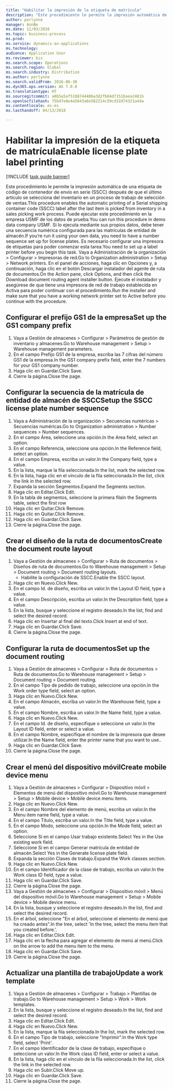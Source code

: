 ```yaml
--- 
title: "Habilitar la impresión de la etiqueta de matrícula"
description: "Este procedimiento le permite la impresión automática de una etiqueta de código de contenedor de envío en serie (SSCC) después de que el último artículo se selecciona del inventario en un proceso de trabajo de selección de ventas."
author: perlynne
manager: AnnBe
ms.date: 11/03/2016
ms.topic: business-process
ms.prod: 
ms.service: dynamics-ax-applications
ms.technology: 
audience: Application User
ms.reviewer: bis
ms.search.scope: Operations
ms.search.region: Global
ms.search.industry: Distribution
ms.author: perlynne
ms.search.validFrom: 2016-06-30
ms.dyn365.ops.version: AX 7.0.0
ms.translationtype: HT
ms.sourcegitcommit: a8b5a5af5108744406a3d2fb84d7151baea2481b
ms.openlocfilehash: 75b47e8e4a5643a6e582214c59cd32d74321a4da
ms.contentlocale: es-es
ms.lasthandoff: 04/13/2018

---
```

# <a name="enable-license-plate-label-printing"></a><span data-ttu-id="5fd7c-103">Habilitar la impresión de la etiqueta de matrícula</span><span class="sxs-lookup"><span data-stu-id="5fd7c-103">Enable license plate label printing</span></span>

[!INCLUDE [task guide banner](../../includes/task-guide-banner.md)]

<span data-ttu-id="5fd7c-104">Este procedimiento le permite la impresión automática de una etiqueta de código de contenedor de envío en serie (SSCC) después de que el último artículo se selecciona del inventario en un proceso de trabajo de selección de ventas.</span><span class="sxs-lookup"><span data-stu-id="5fd7c-104">This procedure enables the automatic printing of a Serial shipping container code (SSCC) label after the last item is picked from inventory in a sales picking work process.</span></span> <span data-ttu-id="5fd7c-105">Puede ejecutar este procedimiento en la empresa USMF de los datos de prueba.</span><span class="sxs-lookup"><span data-stu-id="5fd7c-105">You can run this procedure in demo data company USMF.</span></span> <span data-ttu-id="5fd7c-106">Si lo ejecuta mediante sus propios datos, debe tener una secuencia numérica configurada para las matrículas de entidad de almacén.</span><span class="sxs-lookup"><span data-stu-id="5fd7c-106">If you’re run it using your own data, you need to have a number sequence set up for license plates.</span></span> <span data-ttu-id="5fd7c-107">Es necesario configurar una impresora de etiquetas para poder comenzar esta tarea.</span><span class="sxs-lookup"><span data-stu-id="5fd7c-107">You need to set up a label printer before you begin this task.</span></span> <span data-ttu-id="5fd7c-108">Vaya a Administración de la organización > Configurar > Impresoras de red.</span><span class="sxs-lookup"><span data-stu-id="5fd7c-108">Go to Organization administration > Setup > Network printers.</span></span> <span data-ttu-id="5fd7c-109">En el panel de acciones, haga clic en Opciones y, a continuación, haga clic en el botón Descargar instalador del agente de ruta de documentos.</span><span class="sxs-lookup"><span data-stu-id="5fd7c-109">On the Action pane, click Options, and then click the Download document routing agent installer button.</span></span> <span data-ttu-id="5fd7c-110">Ejecute el instalador y asegúrese de que tiene una impresora de red de trabajo establecida en Activa para poder continuar con el procedimiento.</span><span class="sxs-lookup"><span data-stu-id="5fd7c-110">Run the installer and make sure that you have a working network printer set to Active before you continue with the procedure.</span></span>


## <a name="set-up-the-gs1-company-prefix"></a><span data-ttu-id="5fd7c-111">Configurar el prefijo GS1 de la empresa</span><span class="sxs-lookup"><span data-stu-id="5fd7c-111">Set up the GS1 company prefix</span></span>
1. <span data-ttu-id="5fd7c-112">Vaya a Gestión de almacenes > Configurar > Parámetros de gestión de inventario y almacenes.</span><span class="sxs-lookup"><span data-stu-id="5fd7c-112">Go to Warehouse management > Setup > Warehouse management parameters.</span></span>
2. <span data-ttu-id="5fd7c-113">En el campo Prefijo GS1 de la empresa, escriba las 7 cifras del número GS1 de la empresa.</span><span class="sxs-lookup"><span data-stu-id="5fd7c-113">In the GS1 company prefix field, enter the 7 numbers for your GS1 company number.</span></span>
3. <span data-ttu-id="5fd7c-114">Haga clic en Guardar.</span><span class="sxs-lookup"><span data-stu-id="5fd7c-114">Click Save.</span></span>
4. <span data-ttu-id="5fd7c-115">Cierre la página.</span><span class="sxs-lookup"><span data-stu-id="5fd7c-115">Close the page.</span></span>

## <a name="setup-the-sscc-license-plate-number-sequence"></a><span data-ttu-id="5fd7c-116">Configurar la secuencia de la matrícula de entidad de almacén de SSCC</span><span class="sxs-lookup"><span data-stu-id="5fd7c-116">Setup the SSCC license plate number sequence</span></span>
1. <span data-ttu-id="5fd7c-117">Vaya a Administración de la organización > Secuencias numéricas > Secuencias numéricas.</span><span class="sxs-lookup"><span data-stu-id="5fd7c-117">Go to Organization administration > Number sequences > Number sequences.</span></span>
2. <span data-ttu-id="5fd7c-118">En el campo Área, seleccione una opción.</span><span class="sxs-lookup"><span data-stu-id="5fd7c-118">In the Area field, select an option.</span></span>
3. <span data-ttu-id="5fd7c-119">En el campo Referencia, seleccione una opción.</span><span class="sxs-lookup"><span data-stu-id="5fd7c-119">In the Reference field, select an option.</span></span>
4. <span data-ttu-id="5fd7c-120">En el campo Empresa, escriba un valor.</span><span class="sxs-lookup"><span data-stu-id="5fd7c-120">In the Company field, type a value.</span></span>
5. <span data-ttu-id="5fd7c-121">En la lista, marque la fila seleccionada.</span><span class="sxs-lookup"><span data-stu-id="5fd7c-121">In the list, mark the selected row.</span></span>
6. <span data-ttu-id="5fd7c-122">En la lista, haga clic en el vínculo de la fila seleccionada.</span><span class="sxs-lookup"><span data-stu-id="5fd7c-122">In the list, click the link in the selected row.</span></span>
7. <span data-ttu-id="5fd7c-123">Expanda la sección Segmentos.</span><span class="sxs-lookup"><span data-stu-id="5fd7c-123">Expand the Segments section.</span></span>
8. <span data-ttu-id="5fd7c-124">Haga clic en Editar.</span><span class="sxs-lookup"><span data-stu-id="5fd7c-124">Click Edit.</span></span>
9. <span data-ttu-id="5fd7c-125">En la tabla de segmentos, seleccione la primera fila</span><span class="sxs-lookup"><span data-stu-id="5fd7c-125">In the Segments table, select the first row</span></span>
10. <span data-ttu-id="5fd7c-126">Haga clic en Quitar.</span><span class="sxs-lookup"><span data-stu-id="5fd7c-126">Click Remove.</span></span>
11. <span data-ttu-id="5fd7c-127">Haga clic en Quitar.</span><span class="sxs-lookup"><span data-stu-id="5fd7c-127">Click Remove.</span></span>
12. <span data-ttu-id="5fd7c-128">Haga clic en Guardar.</span><span class="sxs-lookup"><span data-stu-id="5fd7c-128">Click Save.</span></span>
13. <span data-ttu-id="5fd7c-129">Cierre la página.</span><span class="sxs-lookup"><span data-stu-id="5fd7c-129">Close the page.</span></span>

## <a name="create-the-document-route-layout"></a><span data-ttu-id="5fd7c-130">Crear el diseño de la ruta de documentos</span><span class="sxs-lookup"><span data-stu-id="5fd7c-130">Create the document route layout</span></span>
1. <span data-ttu-id="5fd7c-131">Vaya a Gestión de almacenes > Configurar > Ruta de documentos > Diseños de ruta de documentos.</span><span class="sxs-lookup"><span data-stu-id="5fd7c-131">Go to Warehouse management > Setup > Document routing > Document routing layouts.</span></span>
    * <span data-ttu-id="5fd7c-132">Habilite la configuración de SSCC.</span><span class="sxs-lookup"><span data-stu-id="5fd7c-132">Enable the SSCC layout.</span></span>  
2. <span data-ttu-id="5fd7c-133">Haga clic en Nuevo.</span><span class="sxs-lookup"><span data-stu-id="5fd7c-133">Click New.</span></span>
3. <span data-ttu-id="5fd7c-134">En el campo Id. de diseño, escriba un valor.</span><span class="sxs-lookup"><span data-stu-id="5fd7c-134">In the Layout ID field, type a value.</span></span>
4. <span data-ttu-id="5fd7c-135">En el campo Descripción, escriba un valor.</span><span class="sxs-lookup"><span data-stu-id="5fd7c-135">In the Description field, type a value.</span></span>
5. <span data-ttu-id="5fd7c-136">En la lista, busque y seleccione el registro deseado.</span><span class="sxs-lookup"><span data-stu-id="5fd7c-136">In the list, find and select the desired record.</span></span>
6. <span data-ttu-id="5fd7c-137">Haga clic en Insertar al final del texto.</span><span class="sxs-lookup"><span data-stu-id="5fd7c-137">Click Insert at end of text.</span></span>
7. <span data-ttu-id="5fd7c-138">Haga clic en Guardar.</span><span class="sxs-lookup"><span data-stu-id="5fd7c-138">Click Save.</span></span>
8. <span data-ttu-id="5fd7c-139">Cierre la página.</span><span class="sxs-lookup"><span data-stu-id="5fd7c-139">Close the page.</span></span>

## <a name="set-up-the-document-routing"></a><span data-ttu-id="5fd7c-140">Configurar la ruta de documentos</span><span class="sxs-lookup"><span data-stu-id="5fd7c-140">Set up the document routing</span></span>
1. <span data-ttu-id="5fd7c-141">Vaya a Gestión de almacenes > Configurar > Ruta de documentos > Ruta de documentos.</span><span class="sxs-lookup"><span data-stu-id="5fd7c-141">Go to Warehouse management > Setup > Document routing > Document routing.</span></span>
2. <span data-ttu-id="5fd7c-142">En el campo Tipo de pedido de trabajo, seleccione una opción.</span><span class="sxs-lookup"><span data-stu-id="5fd7c-142">In the Work order type field, select an option.</span></span>
3. <span data-ttu-id="5fd7c-143">Haga clic en Nuevo.</span><span class="sxs-lookup"><span data-stu-id="5fd7c-143">Click New.</span></span>
4. <span data-ttu-id="5fd7c-144">En el campo Almacén, escriba un valor.</span><span class="sxs-lookup"><span data-stu-id="5fd7c-144">In the Warehouse field, type a value.</span></span>
5. <span data-ttu-id="5fd7c-145">En el campo Nombre, escriba un valor.</span><span class="sxs-lookup"><span data-stu-id="5fd7c-145">In the Name field, type a value.</span></span>
6. <span data-ttu-id="5fd7c-146">Haga clic en Nuevo.</span><span class="sxs-lookup"><span data-stu-id="5fd7c-146">Click New.</span></span>
7. <span data-ttu-id="5fd7c-147">En el campo Id. de diseño, especifique o seleccione un valor.</span><span class="sxs-lookup"><span data-stu-id="5fd7c-147">In the Layout ID field, enter or select a value.</span></span>
8. <span data-ttu-id="5fd7c-148">En el campo Nombre, especifique el nombre de la impresora que desee utilizar.</span><span class="sxs-lookup"><span data-stu-id="5fd7c-148">In the Name field, enter the printer name that you want to use..</span></span>
9. <span data-ttu-id="5fd7c-149">Haga clic en Guardar.</span><span class="sxs-lookup"><span data-stu-id="5fd7c-149">Click Save.</span></span>
10. <span data-ttu-id="5fd7c-150">Cierre la página.</span><span class="sxs-lookup"><span data-stu-id="5fd7c-150">Close the page.</span></span>

## <a name="create-mobile-device-menu"></a><span data-ttu-id="5fd7c-151">Crear el menú del dispositivo móvil</span><span class="sxs-lookup"><span data-stu-id="5fd7c-151">Create mobile device menu</span></span>
1. <span data-ttu-id="5fd7c-152">Vaya a Gestión de almacenes > Configurar > Dispositivo móvil > Elementos de menú del dispositivo móvil.</span><span class="sxs-lookup"><span data-stu-id="5fd7c-152">Go to Warehouse management > Setup > Mobile device > Mobile device menu items.</span></span>
2. <span data-ttu-id="5fd7c-153">Haga clic en Nuevo.</span><span class="sxs-lookup"><span data-stu-id="5fd7c-153">Click New.</span></span>
3. <span data-ttu-id="5fd7c-154">En el campo Nombre del elemento de menú, escriba un valor.</span><span class="sxs-lookup"><span data-stu-id="5fd7c-154">In the Menu item name field, type a value.</span></span>
4. <span data-ttu-id="5fd7c-155">En el campo Título, escriba un valor.</span><span class="sxs-lookup"><span data-stu-id="5fd7c-155">In the Title field, type a value.</span></span>
5. <span data-ttu-id="5fd7c-156">En el campo Modo, seleccione una opción.</span><span class="sxs-lookup"><span data-stu-id="5fd7c-156">In the Mode field, select an option.</span></span>
6. <span data-ttu-id="5fd7c-157">Seleccione Sí en el campo Usar trabajo existente.</span><span class="sxs-lookup"><span data-stu-id="5fd7c-157">Select Yes in the Use existing work field.</span></span>
7. <span data-ttu-id="5fd7c-158">Seleccione Sí en el campo Generar matrícula de entidad de almacén.</span><span class="sxs-lookup"><span data-stu-id="5fd7c-158">Select Yes in the Generate license plate field.</span></span>
8. <span data-ttu-id="5fd7c-159">Expanda la sección Clases de trabajo.</span><span class="sxs-lookup"><span data-stu-id="5fd7c-159">Expand the Work classes section.</span></span>
9. <span data-ttu-id="5fd7c-160">Haga clic en Nuevo.</span><span class="sxs-lookup"><span data-stu-id="5fd7c-160">Click New.</span></span>
10. <span data-ttu-id="5fd7c-161">En el campo Identificador de la clase de trabajo, escriba un valor.</span><span class="sxs-lookup"><span data-stu-id="5fd7c-161">In the Work class ID field, type a value.</span></span>
11. <span data-ttu-id="5fd7c-162">Haga clic en Guardar.</span><span class="sxs-lookup"><span data-stu-id="5fd7c-162">Click Save.</span></span>
12. <span data-ttu-id="5fd7c-163">Cierre la página.</span><span class="sxs-lookup"><span data-stu-id="5fd7c-163">Close the page.</span></span>
13. <span data-ttu-id="5fd7c-164">Vaya a Gestión de almacenes > Configurar > Dispositivo móvil > Menú del dispositivo móvil.</span><span class="sxs-lookup"><span data-stu-id="5fd7c-164">Go to Warehouse management > Setup > Mobile device > Mobile device menu.</span></span>
14. <span data-ttu-id="5fd7c-165">En la lista, busque y seleccione el registro deseado.</span><span class="sxs-lookup"><span data-stu-id="5fd7c-165">In the list, find and select the desired record.</span></span>
15. <span data-ttu-id="5fd7c-166">En el árbol, seleccione "En el árbol, seleccione el elemento de menú que ha creado antes".</span><span class="sxs-lookup"><span data-stu-id="5fd7c-166">In the tree, select 'In the tree, select the menu item that you created before.'.</span></span>
16. <span data-ttu-id="5fd7c-167">Haga clic en Editar.</span><span class="sxs-lookup"><span data-stu-id="5fd7c-167">Click Edit.</span></span>
17. <span data-ttu-id="5fd7c-168">Haga clic en la flecha para agregar el elemento de menú al menú.</span><span class="sxs-lookup"><span data-stu-id="5fd7c-168">Click on the arrow to add the menu item to the menu.</span></span>
18. <span data-ttu-id="5fd7c-169">Haga clic en Guardar.</span><span class="sxs-lookup"><span data-stu-id="5fd7c-169">Click Save.</span></span>
19. <span data-ttu-id="5fd7c-170">Cierre la página.</span><span class="sxs-lookup"><span data-stu-id="5fd7c-170">Close the page.</span></span>

## <a name="update-a-work-template"></a><span data-ttu-id="5fd7c-171">Actualizar una plantilla de trabajo</span><span class="sxs-lookup"><span data-stu-id="5fd7c-171">Update a work template</span></span>
1. <span data-ttu-id="5fd7c-172">Vaya a Gestión de almacenes > Configurar > Trabajo > Plantillas de trabajo.</span><span class="sxs-lookup"><span data-stu-id="5fd7c-172">Go to Warehouse management > Setup > Work > Work templates.</span></span>
2. <span data-ttu-id="5fd7c-173">En la lista, busque y seleccione el registro deseado.</span><span class="sxs-lookup"><span data-stu-id="5fd7c-173">In the list, find and select the desired record.</span></span>
3. <span data-ttu-id="5fd7c-174">Haga clic en Editar.</span><span class="sxs-lookup"><span data-stu-id="5fd7c-174">Click Edit.</span></span>
4. <span data-ttu-id="5fd7c-175">Haga clic en Nuevo.</span><span class="sxs-lookup"><span data-stu-id="5fd7c-175">Click New.</span></span>
5. <span data-ttu-id="5fd7c-176">En la lista, marque la fila seleccionada.</span><span class="sxs-lookup"><span data-stu-id="5fd7c-176">In the list, mark the selected row.</span></span>
6. <span data-ttu-id="5fd7c-177">En el campo Tipo de trabajo, seleccione "Imprimir".</span><span class="sxs-lookup"><span data-stu-id="5fd7c-177">In the Work type field, select 'Print'.</span></span>
7. <span data-ttu-id="5fd7c-178">En el campo Identificador de la clase de trabajo, especifique o seleccione un valor.</span><span class="sxs-lookup"><span data-stu-id="5fd7c-178">In the Work class ID field, enter or select a value.</span></span>
8. <span data-ttu-id="5fd7c-179">En la lista, haga clic en el vínculo de la fila seleccionada.</span><span class="sxs-lookup"><span data-stu-id="5fd7c-179">In the list, click the link in the selected row.</span></span>
9. <span data-ttu-id="5fd7c-180">Haga clic en Subir.</span><span class="sxs-lookup"><span data-stu-id="5fd7c-180">Click Move up.</span></span>
10. <span data-ttu-id="5fd7c-181">Haga clic en Guardar.</span><span class="sxs-lookup"><span data-stu-id="5fd7c-181">Click Save.</span></span>
11. <span data-ttu-id="5fd7c-182">Cierre la página.</span><span class="sxs-lookup"><span data-stu-id="5fd7c-182">Close the page.</span></span>


